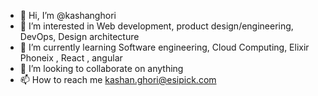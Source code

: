- 👋 Hi, I’m @kashanghori
- 👀 I’m interested in Web development, product design/engineering, DevOps, Design architecture 
- 🌱 I’m currently learning Software engineering, Cloud Computing, Elixir Phoneix , React , angular 
- 💞️ I’m looking to collaborate on anything 
- 📫 How to reach me kashan.ghori@esipick.com

<!---
kashanghori/kashanghori is a ✨ special ✨ repository because its `README.md` (this file) appears on your GitHub profile.
You can click the Preview link to take a look at your changes.
--->
